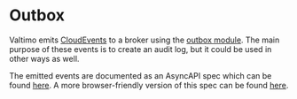 # Outbox

Valtimo emits [CloudEvents](https://cloudevents.io/) to a broker using the [outbox module](../../modules/core/outbox/). The main purpose of these events is to create an audit log, but it could be used in other ways as well.

The emitted events are documented as an AsyncAPI spec which can be found [here](https://github.com/valtimo-platform/valtimo-events). A more browser-friendly version of this spec can be found [here](https://valtimo-platform.github.io/valtimo-events/).
